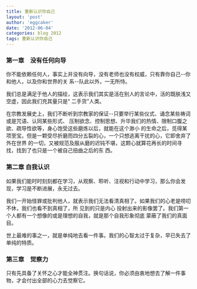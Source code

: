 ```yaml
---
title: 重新认识你自己 
layout: 'post'
author: 'eggcaker'
date: '2012-06-04'
categories: blog 2012
tags: 重新认识你自己
---
```



### 第一章　没有任何向导

你不能依赖任何人，事实上并没有向导，没有老师也没有权威，只有靠你自己--你和他人，以及你和世界的关 系--队此以外，一无所恃。

我们总是满足于他人的描绘，这表示我们其实是活在别人的言论中，活的既肤浅又空虚，因此我们充其量只是“ 二手货”人类。

在宗教发展史上，我们不断听到宗教家的保证--只要举行某些仪式、诵念某些祷词或是咒语、认同某些形式、
压制欲念、控制思想、升华我们的热情、限制口腹之欲、疏导性欲等，身心饱受这些磨炼以后，就能在这个渺小
的生命之后，觅得某项至宝。但是一颗受尽折磨而四分五裂的心，一个只想逃离干扰的心，它即舍弃了外在世界
的一切，又被规范及服从磨的迟钝不堪，这颗心就算花再长的时间寻找，找到了也只是一个被自己扭曲之后的东 西。

### 第二章 自我认识

如果我们能时时刻刻都在学习，从观察、聆听、注视和行动中学习，那么你会发现，学习是不断进展，永无过去。

我们一开始怪罪或批判他人，就表示我们无法看清真相了。如果我们的心老是唠叨不休，我们也看不到真相了，所 见到的只是内心
投射出来的影像罢了。我们第一个人都有一个想像的或是理想的自我，就是那个自我形象彻底 蒙蔽了我们的真面目。

世上最难的事之一，就是单纯地去看一件事。我们的心智太过于复杂，早已失去了单纯的特质。

### 第三章　觉察力

只有先具备了关怀之心才能全神贯注。换句话说，你必须由衷地想去了解一件事物，才会付出全部的心力去觉察它。

